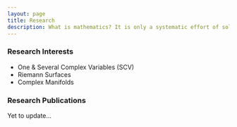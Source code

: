 ```yaml
---
layout: page
title: Research
description: What is mathematics? It is only a systematic effort of solving puzzles posed by nature. — Shakuntala Devi
---
```


### Research Interests
- One & Several Complex Variables (SCV)
- Riemann Surfaces
- Complex Manifolds

### Research Publications
Yet to update...
